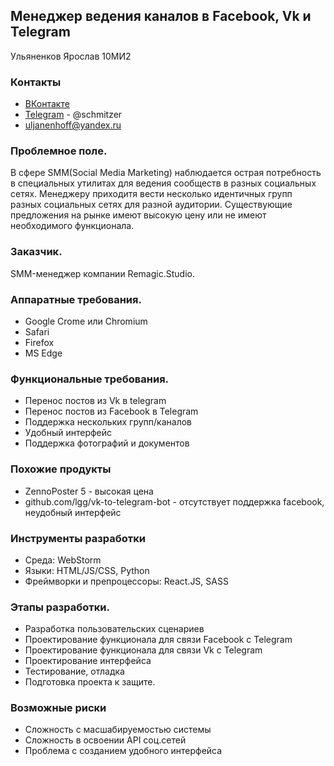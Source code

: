 ## Менеджер ведения каналов в Facebook, Vk и Telegram
Ульяненков Ярослав 10МИ2
### Контакты
* [ВКонтакте](https://vk.com/schmitzer)
* [Telegram](https://t.me/schmitzer) - @schmitzer
* uljanenhoff@yandex.ru

### Проблемное поле. 
В сфере SMM(Social Media Marketing) наблюдается острая потребность в специальных утилитах для ведения сообществ в разных социальных сетях. Менеджеру приходитя вести несколько идентичных групп разных социальных сетях для разной аудитории. Существующие предложения на рынке имеют высокую цену или не имеют необходимого функционала.

### Заказчик.
SMM-менеджер компании Remagic.Studio.

### Аппаратные требования.
* Google Crome или Chromium
* Safari
* Firefox
* MS Edge

### Функциональные требования.
* Перенос постов из Vk в telegram
* Перенос постов из Facebook в Telegram
* Поддержка нескольких групп/каналов
* Удобный интерфейс
* Поддержка фотографий и документов

### Похожие продукты
* ZennoPoster 5 - высокая цена
* github.com/lgg/vk-to-telegram-bot - отсутствует поддержка facebook, неудобный интерфейс

### Инструменты разработки
* Среда: WebStorm
* Языки: HTML/JS/CSS, Python
* Фреймворки и препроцессоры: React.JS, SASS

### Этапы разработки.
* Разработка пользовательских сценариев
* Проектирование функционала для связи Facebook с Telegram
* Проектирование функционала для связи Vk c Telegram
* Проектирование интерфейса
* Тестирование, отладка
* Подготовка проекта к защите.

### Возможные риски
* Сложность с масшабируемостью системы
* Сложность в освоении API соц.сетей
* Проблема с созданием удобного интерфейса
